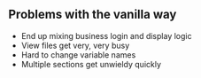 Problems with the vanilla way
-----------------------------
- End up mixing business login and display logic
- View files get very, very busy
- Hard to change variable names
- Multiple sections get unwieldy quickly
